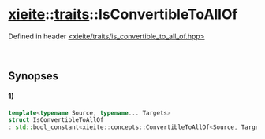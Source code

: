 # [xieite](../../xieite.md)\:\:[traits](../../traits.md)\:\:IsConvertibleToAllOf
Defined in header [<xieite/traits/is_convertible_to_all_of.hpp>](../../../include/xieite/traits/is_convertible_to_all_of.hpp)

&nbsp;

## Synopses
#### 1)
```cpp
template<typename Source, typename... Targets>
struct IsConvertibleToAllOf
: std::bool_constant<xieite::concepts::ConvertibleToAllOf<Source, Targets...>> {};
```
